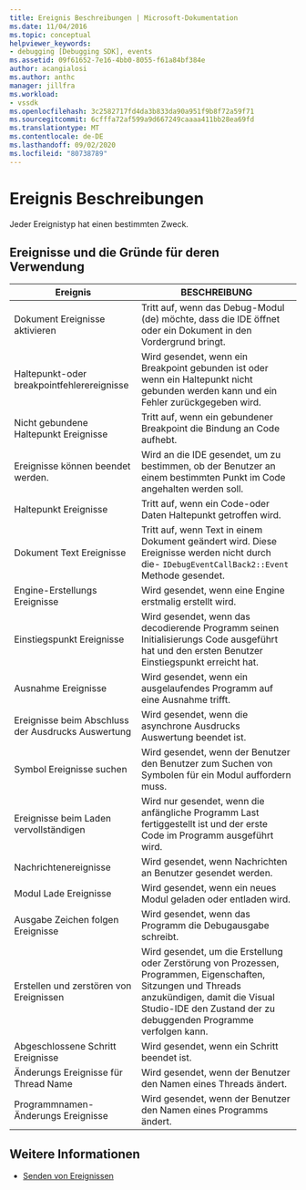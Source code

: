 ```yaml
---
title: Ereignis Beschreibungen | Microsoft-Dokumentation
ms.date: 11/04/2016
ms.topic: conceptual
helpviewer_keywords:
- debugging [Debugging SDK], events
ms.assetid: 09f61652-7e16-4bb0-8055-f61a84bf384e
author: acangialosi
ms.author: anthc
manager: jillfra
ms.workload:
- vssdk
ms.openlocfilehash: 3c2582717fd4da3b833da90a951f9b8f72a59f71
ms.sourcegitcommit: 6cfffa72af599a9d667249caaaa411bb28ea69fd
ms.translationtype: MT
ms.contentlocale: de-DE
ms.lasthandoff: 09/02/2020
ms.locfileid: "80738789"
---
```

# <a name="event-descriptions"></a>Ereignis Beschreibungen
Jeder Ereignistyp hat einen bestimmten Zweck.

## <a name="events-and-the-reasons-for-their-use"></a>Ereignisse und die Gründe für deren Verwendung

|Ereignis|BESCHREIBUNG|
|-----------|-----------------|
|Dokument Ereignisse aktivieren|Tritt auf, wenn das Debug-Modul (de) möchte, dass die IDE öffnet oder ein Dokument in den Vordergrund bringt.|
|Haltepunkt-oder breakpointfehlerereignisse|Wird gesendet, wenn ein Breakpoint gebunden ist oder wenn ein Haltepunkt nicht gebunden werden kann und ein Fehler zurückgegeben wird.|
|Nicht gebundene Haltepunkt Ereignisse|Tritt auf, wenn ein gebundener Breakpoint die Bindung an Code aufhebt.|
|Ereignisse können beendet werden.|Wird an die IDE gesendet, um zu bestimmen, ob der Benutzer an einem bestimmten Punkt im Code angehalten werden soll.|
|Haltepunkt Ereignisse|Tritt auf, wenn ein Code-oder Daten Haltepunkt getroffen wird.|
|Dokument Text Ereignisse|Tritt auf, wenn Text in einem Dokument geändert wird. Diese Ereignisse werden nicht durch die- `IDebugEventCallBack2::Event` Methode gesendet.|
|Engine-Erstellungs Ereignisse|Wird gesendet, wenn eine Engine erstmalig erstellt wird.|
|Einstiegspunkt Ereignisse|Wird gesendet, wenn das decodierende Programm seinen Initialisierungs Code ausgeführt hat und den ersten Benutzer Einstiegspunkt erreicht hat.|
|Ausnahme Ereignisse|Wird gesendet, wenn ein ausgelaufendes Programm auf eine Ausnahme trifft.|
|Ereignisse beim Abschluss der Ausdrucks Auswertung|Wird gesendet, wenn die asynchrone Ausdrucks Auswertung beendet ist.|
|Symbol Ereignisse suchen|Wird gesendet, wenn der Benutzer den Benutzer zum Suchen von Symbolen für ein Modul auffordern muss.|
|Ereignisse beim Laden vervollständigen|Wird nur gesendet, wenn die anfängliche Programm Last fertiggestellt ist und der erste Code im Programm ausgeführt wird.|
|Nachrichtenereignisse|Wird gesendet, wenn Nachrichten an Benutzer gesendet werden.|
|Modul Lade Ereignisse|Wird gesendet, wenn ein neues Modul geladen oder entladen wird.|
|Ausgabe Zeichen folgen Ereignisse|Wird gesendet, wenn das Programm die Debugausgabe schreibt.|
|Erstellen und zerstören von Ereignissen|Wird gesendet, um die Erstellung oder Zerstörung von Prozessen, Programmen, Eigenschaften, Sitzungen und Threads anzukündigen, damit die Visual Studio-IDE den Zustand der zu debuggenden Programme verfolgen kann.|
|Abgeschlossene Schritt Ereignisse|Wird gesendet, wenn ein Schritt beendet ist.|
|Änderungs Ereignisse für Thread Name|Wird gesendet, wenn der Benutzer den Namen eines Threads ändert.|
|Programmnamen-Änderungs Ereignisse|Wird gesendet, wenn der Benutzer den Namen eines Programms ändert.|

## <a name="see-also"></a>Weitere Informationen
- [Senden von Ereignissen](../../extensibility/debugger/sending-events.md)

